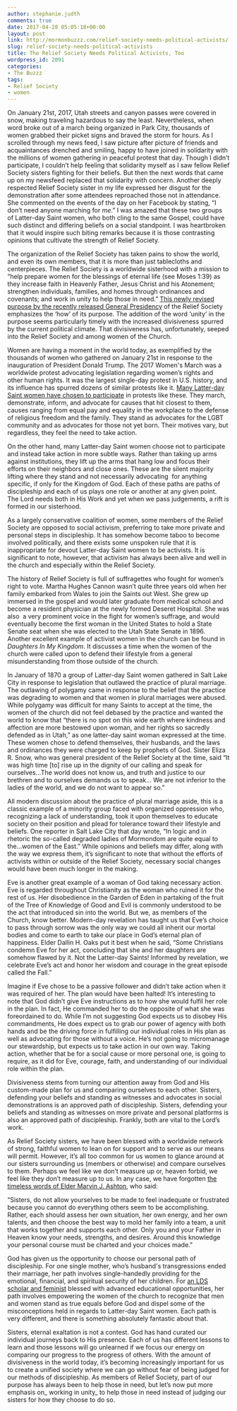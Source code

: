 ```yaml
---
author: stephanie.judth
comments: true
date: 2017-04-28 05:05:18+00:00
layout: post
link: http://mormonbuzzz.com/relief-society-needs-political-activists/
slug: relief-society-needs-political-activists
title: The Relief Society Needs Political Activists, Too
wordpress_id: 2091
categories:
- The Buzzz
tags:
- Relief Society
- women
---
```


On January 21st, 2017, Utah streets and canyon passes were covered in snow, making traveling hazardous to say the least. Nevertheless, when word broke out of a march being organized in Park City, thousands of women grabbed their picket signs and braved the storm for hours. As I scrolled through my news feed, I saw picture after picture of friends and acquaintances drenched and smiling, happy to have joined in solidarity with the millions of women gathering in peaceful protest that day. Though I didn’t participate, I couldn’t help feeling that solidarity myself as I saw fellow Relief Society sisters fighting for their beliefs. But then the next words that came up on my newsfeed replaced that solidarity with concern. Another deeply respected Relief Society sister in my life expressed her disgust for the demonstration after some attendees reproached those not in attendance. She commented on the events of the day on her Facebook by stating, “I don’t need anyone marching for _me_.” I was amazed that these two groups of Latter-day Saint women, who both cling to the same Gospel, could have such distinct and differing beliefs on a social standpoint. I was heartbroken that it would inspire such biting remarks because it is those contrasting opinions that cultivate the strength of Relief Society. 

The organization of the Relief Society has taken pains to show the world, and even its own members, that it is more than just tablecloths and centerpieces. The Relief Society is a worldwide sisterhood with a mission to “help prepare women for the blessings of eternal life (see Moses 1:39) as they increase faith in Heavenly Father, Jesus Christ and his Atonement; strengthen individuals, families, and homes through ordinances and covenants; and work in unity to help those in need.” [This newly revised purpose by the recently released General Presidency](https://www.lds.org/church/news/sister-burton-announces-updates-to-lds-relief-society-purpose-statement?lang=eng) of the Relief Society emphasizes the ‘how’ of its purpose. The addition of the word ‘unity’ in the purpose seems particularly timely with the increased divisiveness spurred by the current political climate. That divisiveness has, unfortunately, seeped into the Relief Society and among women of the Church. 

Women are having a moment in the world today, as exemplified by the thousands of women who gathered on January 21st in response to the inauguration of President Donald Trump. The 2017 Women's March was a worldwide protest advocating legislation regarding women’s rights and other human rights. It was the largest single-day protest in U.S. history, and its influence has spurred dozens of similar protests like it. [Many Latter-day Saint women have chosen to participate](http://www.deseretnews.com/article/865671791/Why-these-LDS-women-took-part-in-Womens-March-events.html) in protests like these. They march, demonstrate, inform, and advocate for causes that hit closest to them, causes ranging from equal pay and equality in the workplace to the defense of religious freedom and the family. They stand as advocates for the LGBT community and as advocates for those not yet born. Their motives vary, but regardless, they feel the need to take action.

On the other hand, many Latter-day Saint women choose not to participate and instead take action in more subtle ways. Rather than taking up arms against institutions, they lift up the arms that hang low and focus their efforts on their neighbors and close ones. These are the silent majority lifting where they stand and not necessarily advocating  for anything specific, if only for the Kingdom of God. Each of these paths are paths of discipleship and each of us plays one role or another at any given point. The Lord needs both in His Work and yet when we pass judgements, a rift is formed in our sisterhood.

As a largely conservative coalition of women, some members of the Relief Society are opposed to social activism, preferring to take more private and personal steps in discipleship. It has somehow become taboo to become involved politically, and there exists some unspoken rule that it is inappropriate for devout Latter-day Saint women to be activists. It is significant to note, however, that activism has always been alive and well in the church and especially within the Relief Society. 

The history of Relief Society is full of suffragettes who fought for women’s right to vote. Martha Hughes Cannon wasn’t quite three years old when her family embarked from Wales to join the Saints out West. She grew up immersed in the gospel and would later graduate from medical school and become a resident physician at the newly formed Deseret Hospital. She was also  a very prominent voice in the fight for women’s suffrage, and would eventually become the first woman in the United States to hold a State Senate seat when she was elected to the Utah State Senate in 1896. Another excellent example of activist women in the church can be found in _Daughters In My Kingdom_. It discusses a time when the women of the church were called upon to defend their lifestyle from a general misunderstanding from those outside of the church.

In January of 1870 a group of Latter-day Saint women gathered in Salt Lake City in response to legislation that outlawed the practice of plural marriage. The outlawing of polygamy came in response to the belief that the practice was degrading to women and that women in plural marriages were abused. While polygamy was difficult for many Saints to accept at the time, the women of the church did not feel debased by the practice and wanted the world to know that “there is no spot on this wide earth where kindness and affection are more bestowed upon woman, and her rights so sacredly defended as in Utah,” as one latter-day saint woman expressed at the time. These women chose to defend themselves, their husbands, and the laws and ordinances they were charged to keep by prophets of God. Sister Eliza R. Snow, who was general president of the Relief Society at the time, said “It was high time [to] rise up in the dignity of our calling and speak for ourselves...The world does not know us, and truth and justice to our brethren and to ourselves demands us to speak... We are not inferior to the ladies of the world, and we do not want to appear so.”

All modern discussion about the practice of plural marriage aside, this is a classic example of a minority group faced with organized oppression who, recognizing a lack of understanding, took it upon themselves to educate society on their position and plead for tolerance toward their lifestyle and beliefs. One reporter in Salt Lake City that day wrote, “In logic and in rhetoric the so-called degraded ladies of Mormondom are quite equal to the...women of the East.” While opinions and beliefs may differ, along with the way we express them, it’s significant to note that without the efforts of activists within or outside of the Relief Society, necessary social changes would have been much longer in the making.

Eve is another great example of a woman of God taking necessary action. Eve is regarded throughout Christianity as the woman who ruined it for the rest of us. Her disobedience in the Garden of Eden in partaking of the fruit of the Tree of Knowledge of Good and Evil is commonly understood to be the act that introduced sin into the world. But we, as members of the Church, know better. Modern-day revelation has taught us that Eve’s choice to pass through sorrow was the only way we could all inherit our mortal bodies and come to earth to take our place in God’s eternal plan of happiness. Elder Dallin H. Oaks put it best when he said, “Some Christians condemn Eve for her act, concluding that she and her daughters are somehow flawed by it. Not the Latter-day Saints! Informed by revelation, we celebrate Eve’s act and honor her wisdom and courage in the great episode called the Fall.”

Imagine if Eve chose to be a passive follower and didn’t take action when it was required of her. The plan would have been halted! It’s interesting to note that God didn’t give Eve instructions as to how she would fulfil her role in the plan. In fact, He commanded her to do the opposite of what she was foreordained to do. While I’m not suggesting God expects us to disobey His commandments, He does expect us to grab our power of agency with both hands and be the driving force in fulfilling our individual roles in His plan as well as advocating for those without a voice. He’s not going to micromanage our stewardship, but expects us to take action in our own way. Taking action, whether that be for a social cause or more personal one, is going to require, as it did for Eve, courage, faith, and understanding of our individual role within the plan.

Divisiveness stems from turning our attention away from God and His custom-made plan for us and comparing ourselves to each other. Sisters, defending your beliefs and standing as witnesses and advocates in social demonstrations is an approved path of discipleship. Sisters, defending your beliefs and standing as witnesses on more private and personal platforms is also an approved path of discipleship. Frankly, both are vital to the Lord’s work.

As Relief Society sisters, we have been blessed with a worldwide network of strong, faithful women to lean on for support and to serve as our means will permit. However, it’s all too common for us women to glance around at our sisters surrounding us (members or otherwise) and compare ourselves to them. Perhaps we feel like we don’t measure up or, heaven forbid, we feel like they don’t measure up to us. In any case, we have forgotten [the timeless words of Elder Marvin J. Ashton](https://www.lds.org/ensign/1984/05/choose-the-good-part?lang=eng), who said: 

“Sisters, do not allow yourselves to be made to feel inadequate or frustrated because you cannot do everything others seem to be accomplishing. Rather, each should assess her own situation, her own energy, and her own talents, and then choose the best way to mold her family into a team, a unit that works together and supports each other. Only you and your Father in Heaven know your needs, strengths, and desires. Around this knowledge your personal course must be charted and your choices made.”

God has given us the opportunity to choose our personal path of discipleship. For one single mother, who’s husband's transgressions ended their marriage, her path involves single-handedly providing for the emotional, financial, and spiritual security of her children. For [an LDS scholar and feminist](http://mormonscholarstestify.org/1718/valerie-hudson-cassler) blessed with advanced educational opportunities, her path involves empowering the women of the church to recognize that men and women stand as true equals before God and dispel some of the misconceptions held in regards to Latter-day Saint women. Each path is very different, and there is something absolutely fantastic about that.

Sisters, eternal exaltation is not a contest. God has hand curated our individual journeys back to His presence. Each of us has different lessons to learn and those lessons will go unlearned if we focus our energy on comparing our progress to the progress of others. With the amount of divisiveness in the world today, it’s becoming increasingly important for us to create a unified society where we can go without fear of being judged for our methods of discipleship. As members of Relief Society, part of our purpose has always been to help those in need, but let’s now put more emphasis on_ working in unity_ to help those in need instead of judging our sisters for how they choose to do so.
